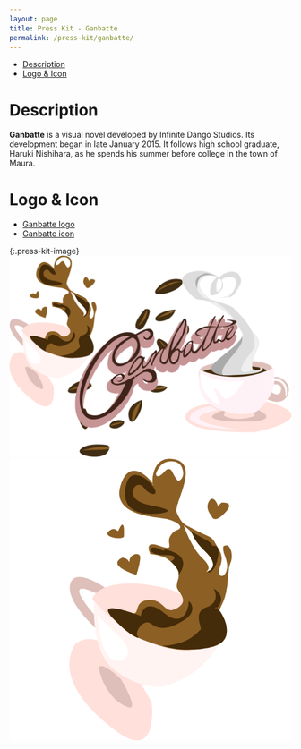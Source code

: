 ```yaml
---
layout: page
title: Press Kit - Ganbatte
permalink: /press-kit/ganbatte/
---
```


- [Description](/press-kit/ganbatte/#description)
- [Logo & Icon](/press-kit/ganbatte/#logo--icon)

# Description
**Ganbatte** is a visual novel developed by Infinite Dango Studios. Its development began in late January 2015. It follows high school graduate, Haruki Nishihara, as he spends his summer before college in the town of Maura.

# Logo & Icon
- [Ganbatte logo](/images/ganbatte_logo.png)
- [Ganbatte icon](/images/ganbatte_icon.png)

{:.press-kit-image}
![Ganbatte Logo](/images/ganbatte_logo.png)
![Ganbatte Icon](/images/ganbatte_icon.png)
